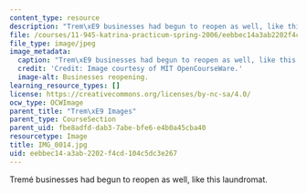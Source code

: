 ```yaml
---
content_type: resource
description: "Trem\xE9 businesses had begun to reopen as well, like this laundromat."
file: /courses/11-945-katrina-practicum-spring-2006/eebbec14a3ab2202f4cd104c5dc3e267_IMG_0014.jpg
file_type: image/jpeg
image_metadata:
  caption: "Trem\xE9 businesses had begun to reopen as well, like this laundromat."
  credit: 'Credit: Image courtesy of MIT OpenCourseWare.'
  image-alt: Businesses reopening.
learning_resource_types: []
license: https://creativecommons.org/licenses/by-nc-sa/4.0/
ocw_type: OCWImage
parent_title: "Trem\xE9 Images"
parent_type: CourseSection
parent_uid: fbe8adfd-dab3-7abe-bfe6-e4b0a45cba40
resourcetype: Image
title: IMG_0014.jpg
uid: eebbec14-a3ab-2202-f4cd-104c5dc3e267
---
```

Tremé businesses had begun to reopen as well, like this laundromat.
